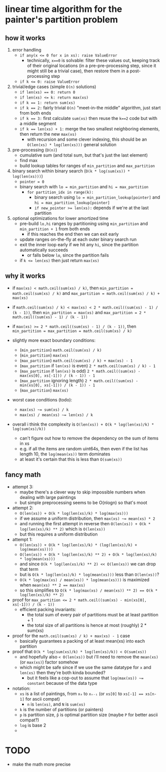 # linear time algorithm for the painter's partition problem

## how it works

1. error handling
    * `if any(x <= 0 for x in xs): raise ValueError`
        * technically, `x==0` is solvable: filter these values out, keeping track of their original locations (in a
          pre-pre-processing step, since it might still be a trivial case), then restore them in a post-processing step
    * `if k <= 0: raise ValueError`
2. trivial/edge cases (simple `O(n)` solutions)
    * `if len(xs) == 0: return 0`
    * `if len(xs) <= k: return max(xs)`
    * `if k == 1: return sum(xs)`
    * `if k == 2:` fairly trivial `O(n)` "meet-in-the middle" algorithm, just start from both ends
    * `if k == 3:` first calculate `sum(xs)` then reuse the `k==2` code but with a middle segment
    * `if k == len(xs) + 1:` merge the two smallest neighboring elements, then return the new `max(xs)`
        * with recursion and some clever indexing, this should be an `O(len(xs) * log(len(xs)))` general solution
3. pre-processing (`O(n)`)
    * cumulative sum (and total sum, but that's just the last element)
    * find max
    * build lookup tables for ranges of `min_partition` and `max_partition`
4. binary search within binary search (`O(k * log(sum(xs)) * log(len(xs)))`)
    * `pointer = 0`
    * binary search with `lo = min_partition` and `hi = max_partition`
        * `for partition_idx in range(k):`
            * binary search using `lo = min_partition_lookup[pointer]` and `hi = max_partition_lookup[pointer]`
            * `if new_pointer >= len(xs):` depends if we're at the last partition
5. optional optimizations for lower amortized time
    * pre-build `lo,hi` ranges by partitioning using `min_partition` and `min_partition + 1` from both ends
        * if this reaches the end then we can exit early
    * update ranges on-the-fly at each outer binary search run
    * exit the inner loop early if we hit any `hi`, since the partition automatically succeeds
        * or falls below `lo`, since the partition fails
    * if `k <= len(xs)` then just return `max(xs)`

## why it works

* if `max(xs) < math.ceil(sum(xs) / k)`,
  then `min_partition = math.ceil(sum(xs) / k)`
  and `max_partition = math.ceil(sum(xs) / k) + max(xs)`
* if `math.ceil(sum(xs) / k) < max(xs) < 2 * math.ceil((sum(xs) - 1) / (k - 1))`,
  then `min_partition = max(xs)`
  and `max_partition = 2 * math.ceil((sum(xs) - 1) / (k - 1))`
* if `max(xs) >= 2 * math.ceil((sum(xs) - 1) / (k - 1))`,
  then `min_partition = max_partition = math.ceil(sum(xs) / k)`

* slightly more exact boundary conditions:
    * (`min_partition`) `math.ceil(sum(xs) / k)`
    * (`min_partition`) `max(xs)`
    * (`max_partition`) `math.ceil(sum(xs) / k) + max(xs) - 1`
    * (`max_partition` if `len(xs)` is even) `2 * math.ceil(sum(xs) / k) - 1`
    * (`max_partition` if `len(xs)` is odd) `2 * math.ceil((sum(xs) - max(xs[0], xs[-1])) / (k - 1)) - 1`
    * (`max_partition` ignoring length) `2 * math.ceil((sum(xs) - min(xs[0], xs[-1])) / (k - 1)) - 1`
    * (`max_partition`) `max(xs)`

* worst case conditions (todo):
    * `max(xs) ~= sum(xs) / k`
    * `max(xs) / mean(xs) ~= len(xs) / k`

* overall i think the complexity is `O(len(xs)) + O(k * log(len(xs)/k) * log(sum(xs)/k))`
    * can't figure out how to remove the dependency on the sum of items in xs
    * e.g. if all the items are random uint64s, then even if the list has length 10, the `log(mean(xs))` term dominates
    * at least it's certain that this is less than `O(sum(xs))`

## fancy math

* attempt 3:
    * maybe there's a clever way to skip impossible numbers when dealing with large paintings
    * but simple preprocessing seems to be O(nlogn) so that's moot
* attempt 2:
    * `O(len(xs)) + O(k * log(len(xs)/k) * log(max(xs)))`
    * if we assume a uniform distribution, then `max(xs) ~= mean(xs) * 2`
    * and running the first attempt in reverse then `O(len(xs)) + O(k * log(len(xs)/k) ** 2)` which is `O(len(xs))`
    * but this requires a uniform distribution
* attempt 1:
    * `O(len(xs)) + O(k * log(len(xs)/k) * (log(len(xs)/k) + log(mean(xs))))`
    * `O(len(xs)) + O(k * log(len(xs)/k) ** 2) + O(k * log(len(xs)/k) * log(mean(xs)))`
    * and since `O(k * log(len(xs)/k) ** 2) << O(len(xs))` we can drop that term
    * but is `O(k * log(len(xs)/k) * log(mean(xs)))` less than `O(len(xs))`?
    * `O(k * log(max(xs) / mean(xs)) * log(mean(xs)))` is maximized when `mean(xs) ** 2 == max(xs)`
    * so this simplifies to `O(k * log(max(xs) / mean(xs)) ** 2) == O(k * log(len(xs)/k) ** 2)`
* proof for `max_partition <= 2 * math.ceil((sum(xs) - min(xs[0], xs[-1])) / (k - 1))`
    * efficient packing invariants:
        * the total sum of every pair of partitions must be at least partition + 1
        * the total size of all partitions is hence at most (roughly) 2 * sum(xs)
* proof for the `math.ceil(sum(xs) / k) + max(xs) - 1` case
    * basically guarantees a packing of at least mean(xs) into each partition
* proof that `O(k * log(sum(xs)/k) * log(len(xs)/k)) < O(sum(xs))`
    * and hopefully also `< O(len(xs))` but i'll need to remove the `mean(xs)` (or `max(xs)`) factor somehow
    * which might be safe since if we use the same datatype for `x` and `len(xs)` then they're both kinda bounded?
        * but it feels like a cop-out to assume that `log(max(xs)) ~= constant` because of the data type
* notation:
    * `xs` is a list of paintings, from `x₀` to `xₙ₋₁` (or `xs[0]` to `xs[-1] == xs[n-1]` for ascii compat)
        * `n` is `len(xs)`, and `N` is `sum(xs)`
    * `k` is the number of partitions (or painters)
    * `p` is partition size, `p̂` is optimal partition size (maybe `P` for better ascii compat?)
    * `log` is base 2
    *

# TODO

* make the math more precise